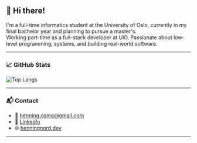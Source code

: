 ## 👋 Hi there!

I'm a full-time informatics student at the University of Oslo, currently in my final bachelor year and planning to pursue a master's.  
Working part-time as a full-stack developer at UiO. Passionate about low-level programming, systems, and building real-world software.

---

### 📈 GitHub Stats
![Top Langs](https://github-readme-stats.vercel.app/api/top-langs/?username=henningnord&layout=compact&theme=default)

---

### 📬 Contact

- 📧 [henning.osmo@gmail.com](mailto:henning.osmo@gmail.com)  
- 💼 [LinkedIn](https://www.linkedin.com/in/henningnordhagen)  
- 🌐 [henningnord.dev](https://henningnord.no) <!-- (optional personal website) -->

---
<!--
**henningnord/henningnord** is a ✨ _special_ ✨ repository because its `README.md` (this file) appears on your GitHub profile.

Here are some ideas to get you started:

- 🔭 I’m currently working on ...
- 🌱 I’m currently learning ...
- 👯 I’m looking to collaborate on ...
- 🤔 I’m looking for help with ...
- 💬 Ask me about ...
- 📫 How to reach me: ...
- 😄 Pronouns: ...
- ⚡ Fun fact: ...
-->
